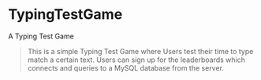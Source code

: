 # TypingTestGame
A Typing Test Game 

>This is a simple Typing Test Game where Users test their time to type match a certain text. Users can sign up for the leaderboards 
>which connects and queries to a MySQL database from the server. 
